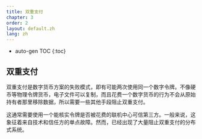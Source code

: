 ```yaml
---
title: 双重支付
chapter: 3
order: 2
layout: default.zh
lang: zh
---
```


* auto-gen TOC
{:toc}

## 双重支付

双重支付是数字货币方案的失败模式，即有可能两次使用同一个数字令牌。不像硬币等物理令牌货币，电子文件可以复制，而且花费一个数字货币的行为不会从原始持有者那里移除数据，所以需要一些其他手段阻止双重支付。

这通常需要使用一个能核实令牌是否被花费的联机中心可信第三方。一般来说，这象征着来自技术和信任方的单点故障。然而，已经出现了大量阻止双重支付的分布式系统。